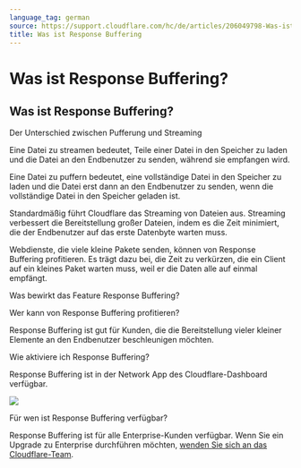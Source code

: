 ```yaml
---
language_tag: german
source: https://support.cloudflare.com/hc/de/articles/206049798-Was-ist-Response-Buffering-
title: Was ist Response Buffering 
---
```


# Was ist Response Buffering? 

## Was ist Response Buffering?

Der Unterschied zwischen Pufferung und Streaming

Eine Datei zu streamen bedeutet, Teile einer Datei in den Speicher zu laden und die Datei an den Endbenutzer zu senden, während sie empfangen wird.

Eine Datei zu puffern bedeutet, eine vollständige Datei in den Speicher zu laden und die Datei erst dann an den Endbenutzer zu senden, wenn die vollständige Datei in den Speicher geladen ist.

Standardmäßig führt Cloudflare das Streaming von Dateien aus. Streaming verbessert die Bereitstellung großer Dateien, indem es die Zeit minimiert, die der Endbenutzer auf das erste Datenbyte warten muss.

Webdienste, die viele kleine Pakete senden, können von Response Buffering profitieren. Es trägt dazu bei, die Zeit zu verkürzen, die ein Client auf ein kleines Paket warten muss, weil er die Daten alle auf einmal empfängt.

Was bewirkt das Feature Response Buffering?



Wer kann von Response Buffering profitieren?

Response Buffering ist gut für Kunden, die die Bereitstellung vieler kleiner Elemente an den Endbenutzer beschleunigen möchten.

Wie aktiviere ich Response Buffering?

Response Buffering ist in der Network App des Cloudflare-Dashboard verfügbar.

![](/support/static/Screen_Shot_2015-06-30_at_3.45.52_PM.png)

Für wen ist Response Buffering verfügbar?

Response Buffering ist für alle Enterprise-Kunden verfügbar. Wenn Sie ein Upgrade zu Enterprise durchführen möchten, [wenden Sie sich an das Cloudflare-Team](https://www.cloudflare.com/enterprise-service-request).
